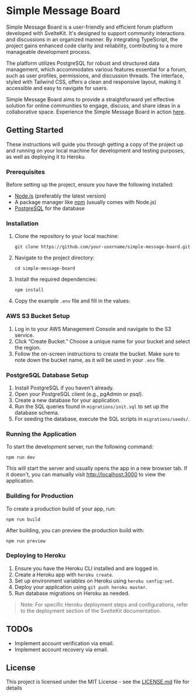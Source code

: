 
# Simple Message Board

Simple Message Board is a user-friendly and efficient forum platform developed with SvelteKit. It's designed to support community interactions and discussions in an organized manner. By integrating TypeScript, the project gains enhanced code clarity and reliability, contributing to a more manageable development process.

The platform utilizes PostgreSQL for robust and structured data management, which accommodates various features essential for a forum, such as user profiles, permissions, and discussion threads. The interface, styled with Tailwind CSS, offers a clean and responsive layout, making it accessible and easy to navigate for users.

Simple Message Board aims to provide a straightforward yet effective solution for online communities to engage, discuss, and share ideas in a collaborative space. Experience the Simple Message Board in action [here](https://simple-message-board-76c0cbb8f187.herokuapp.com/).

## Getting Started

These instructions will guide you through getting a copy of the project up and running on your local machine for development and testing purposes, as well as deploying it to Heroku.

### Prerequisites

Before setting up the project, ensure you have the following installed:
- [Node.js](https://nodejs.org/) (preferably the latest version)
- A package manager like [npm](https://www.npmjs.com/) (usually comes with Node.js)
- [PostgreSQL](https://www.postgresql.org/) for the database

### Installation

1. Clone the repository to your local machine:
   ```
   git clone https://github.com/your-username/simple-message-board.git
   ```

2. Navigate to the project directory:
   ```
   cd simple-message-board
   ```

3. Install the required dependencies:
   ```
   npm install
   ```

4. Copy the example `.env` file and fill in the values:

### AWS S3 Bucket Setup

1. Log in to your AWS Management Console and navigate to the S3 service.
2. Click “Create Bucket.” Choose a unique name for your bucket and select the region.
3. Follow the on-screen instructions to create the bucket. Make sure to note down the bucket name, as it will be used in your `.env` file.

### PostgreSQL Database Setup

1. Install PostgreSQL if you haven't already.
2. Open your PostgreSQL client (e.g., pgAdmin or psql).
3. Create a new database for your application.
4. Run the SQL queries found in `migrations/init.sql` to set up the database schema.
5. For seeding the database, execute the SQL scripts in `migrations/seeds/`.

### Running the Application

To start the development server, run the following command:

```
npm run dev
```

This will start the server and usually opens the app in a new browser tab. If it doesn't, you can manually visit [http://localhost:3000](http://localhost:3000) to view the application.

### Building for Production

To create a production build of your app, run:

```
npm run build
```

After building, you can preview the production build with:

```
npm run preview
```

### Deploying to Heroku

1. Ensure you have the Heroku CLI installed and are logged in.
2. Create a Heroku app with `heroku create`.
3. Set up environment variables on Heroku using `heroku config:set`.
4. Deploy your application using `git push heroku master`.
5. Run database migrations on Heroku as needed.

> Note: For specific Heroku deployment steps and configurations, refer to the deployment section of the SvelteKit documentation.

## TODOs

- Implement account verification via email.
- Implement account recovery via email.

## License

This project is licensed under the MIT License - see the [LICENSE.md](LICENSE.md) file for details
